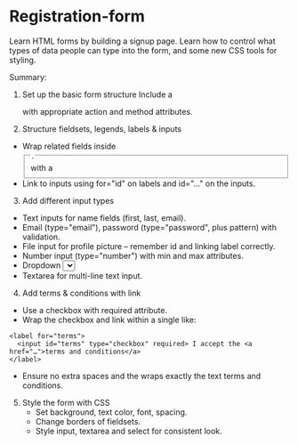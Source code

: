 # Registration-form
Learn HTML forms by building a signup page. Learn how to control what types of data people can type into the form, and some new CSS tools for styling.

Summary:
1. Set up the basic form structure
   Include a <form> with appropriate action and method attributes.

2. Structure fieldsets, legends, labels & inputs
- Wrap related fields inside <fieldset> with a <legend>.
- Link <label> to inputs using for="id" on labels and id="…" on the inputs.

3. Add different input types
- Text inputs for name fields (first, last, email).
- Email (type="email"), password (type="password", plus pattern) with validation.
- File input for profile picture – remember id and linking label correctly.
- Number input (type="number") with min and max attributes.
- Dropdown <select> element.
- Textarea for multi-line text input.

4. Add terms & conditions with link
- Use a checkbox with required attribute.
- Wrap the checkbox and link within a single <label> like:

```
<label for="terms">
  <input id="terms" type="checkbox" required> I accept the <a href="…">terms and conditions</a>
</label>
```

  * Ensure no extra spaces and the <a> wraps exactly the text terms and conditions.

5. Style the form with CSS
   - Set background, text color, font, spacing.
   - Change borders of fieldsets.
   - Style input, textarea and select for consistent look.
